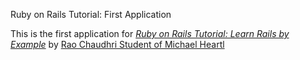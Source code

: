 Ruby on Rails Tutorial: First Application

This is the first application for [*Ruby on Rails Tutorial: Learn Rails by Example*](http://railstutorial.org/) by [Rao Chaudhri Student of Michael Heartl](http://michaelhartl.com/)

